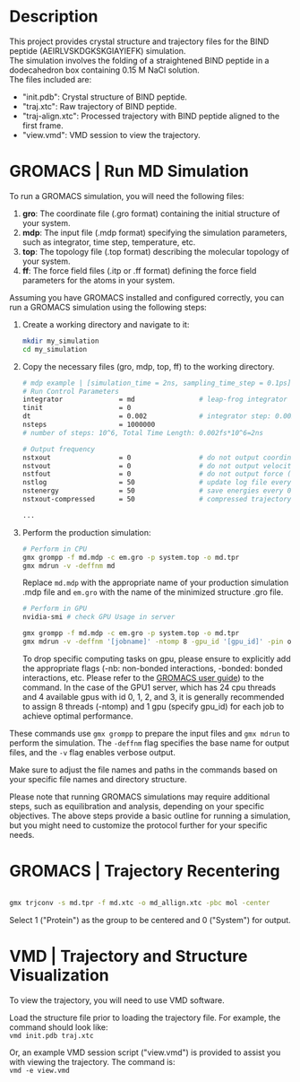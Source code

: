 # Description
This project provides crystal structure and trajectory files for the BIND peptide (AEIRLVSKDGKSKGIAYIEFK) simulation.   
The simulation involves the folding of a straightened BIND peptide in a dodecahedron box containing 0.15 M NaCl solution.   
The files included are:  
- "init.pdb": Crystal structure of BIND peptide.  
- "traj.xtc": Raw trajectory of BIND peptide.  
- "traj-align.xtc": Processed trajectory with BIND peptide aligned to the first frame.  
- "view.vmd": VMD session to view the trajectory.  



# GROMACS | Run MD Simulation 

To run a GROMACS simulation, you will need the following files:

1. **gro**: The coordinate file (.gro format) containing the initial structure of your system.
2. **mdp**: The input file (.mdp format) specifying the simulation parameters, such as integrator, time step, temperature, etc.
3. **top**: The topology file (.top format) describing the molecular topology of your system.
4. **ff**: The force field files (.itp or .ff format) defining the force field parameters for the atoms in your system.

Assuming you have GROMACS installed and configured correctly, you can run a GROMACS simulation using the following steps:

1. Create a working directory and navigate to it:
    
    ```bash
    mkdir my_simulation
    cd my_simulation
    
    ```
    
2. Copy the necessary files (gro, mdp, top, ff) to the working directory.
	```bash
	# mdp example | [simulation_time = 2ns, sampling_time_step = 0.1ps]
	# Run Control Parameters
	integrator              = md                # leap-frog integrator
	tinit                   = 0
	dt                      = 0.002             # integrator step: 0.002fs 
	nsteps                  = 1000000           
	# number of steps: 10^6, Total Time Length: 0.002fs*10^6=2ns                     

	# Output frequency
	nstxout                 = 0                 # do not output coordinates (x)
	nstvout                 = 0                 # do not output velocities (v)
	nstfout                 = 0                 # do not output force (f)
	nstlog                  = 50                # update log file every 0.1 ps
	nstenergy               = 50                # save energies every 0.1 ps
	nstxout-compressed      = 50                # compressed trajectory file every 0.1 ps (.xtc file) 
	
	...

	```

    
3. Perform the production simulation:
    
    ```bash
	# Perform in CPU
    gmx grompp -f md.mdp -c em.gro -p system.top -o md.tpr
    gmx mdrun -v -deffnm md
    ```
    
    Replace `md.mdp` with the appropriate name of your production simulation .mdp file and `em.gro` with the name of the minimized structure .gro file.

	```bash
	# Perform in GPU
	nvidia-smi # check GPU Usage in server

	gmx grompp -f md.mdp -c em.gro -p system.top -o md.tpr
    gmx mdrun -v -deffnm '[jobname]' -ntomp 8 -gpu_id '[gpu_id]' -pin on -pinstride 1 -pinoffset '[8*gpu_id]' -nb gpu -bonded gpu -pme gpu -pmefft gpu -update gpu
    
    ```	

	To drop specific computing tasks on gpu, please ensure to explicitly add the appropriate flags (-nb: non-bonded interactions, -bonded: bonded interactions, etc. Please refer to the [GROMACS user guide](https://manual.gromacs.org/2022/onlinehelp/gmx-mdrun.html)) to the command. In the case of the GPU1 server, which has 24 cpu threads and 4 available gpus with id 0, 1, 2, and 3, it is generally recommended to assign 8 threads (-ntomp) and 1 gpu (specify gpu_id) for each job to achieve optimal performance. 
    

These commands use `gmx grompp` to prepare the input files and `gmx mdrun` to perform the simulation. The `-deffnm` flag specifies the base name for output files, and the `-v` flag enables verbose output.

Make sure to adjust the file names and paths in the commands based on your specific file names and directory structure.

Please note that running GROMACS simulations may require additional steps, such as equilibration and analysis, depending on your specific objectives. The above steps provide a basic outline for running a simulation, but you might need to customize the protocol further for your specific needs.


# GROMACS | Trajectory Recentering



```bash

gmx trjconv -s md.tpr -f md.xtc -o md_allign.xtc -pbc mol -center

```

Select 1 ("Protein") as the group to be centered and 0 ("System") for output.



# VMD | Trajectory and Structure Visualization
To view the trajectory, you will need to use VMD software. 

Load the structure file prior to loading the trajectory file. For example, the command should look like:  
	```
	vmd init.pdb traj.xtc
	```

Or, an example VMD session script ("view.vmd") is provided to assist you with viewing the trajectory. The command is:  
	```
	vmd -e view.vmd
	```
